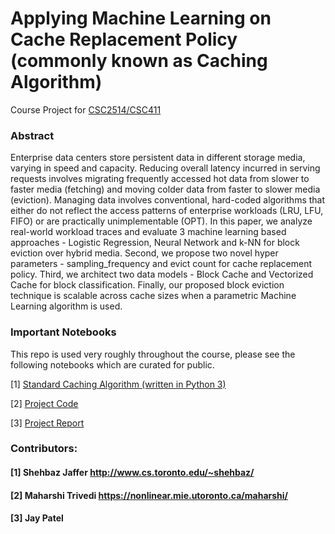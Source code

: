 # Applying Machine Learning on Cache Replacement Policy (commonly known as Caching Algorithm)

Course Project for [CSC2514/CSC411](https://www.cs.toronto.edu/~rgrosse/courses/csc411_f18/ "Course Website")

### Abstract

Enterprise data centers store persistent data in different storage media, varying in speed and capacity. Reducing overall latency incurred in serving requests involves migrating frequently accessed hot data from slower to faster media (fetching) and moving colder data from faster to slower media (eviction). Managing data involves conventional, hard-coded algorithms that either do not reflect the access patterns of enterprise workloads (LRU, LFU, FIFO) or are practically unimplementable (OPT). In this paper, we analyze real-world workload traces and evaluate 3 machine learning based approaches - Logistic Regression, Neural Network and k-NN for block eviction over hybrid media. Second, we propose two novel hyper parameters - sampling_frequency and evict count for cache replacement policy. Third, we architect two data models - Block Cache and Vectorized Cache for block classification. Finally, our proposed block eviction technique is scalable across cache sizes when a parametric Machine Learning algorithm is used.

### Important Notebooks

This repo is used very roughly throughout the course, please see the following notebooks which are curated for public.

[1] [Standard Caching Algorithm (written in Python 3)](https://github.com/jay2jaykp/Machine-Learning-on-Cache-Replacement-Policy/blob/master/Standard%20Caching%20Algorithms.ipynb)

[2] [Project Code](https://github.com/jay2jaykp/Machine-Learning-on-Cache-Replacement-Policy/blob/master/Towards%20ML%20based%20Cache%20Management.ipynb)

[3] [Project Report](https://www.overleaf.com/read/jsjcnwrvxdpr)

### Contributors:

#### [1] Shehbaz Jaffer <http://www.cs.toronto.edu/~shehbaz/>
#### [2] Maharshi Trivedi <https://nonlinear.mie.utoronto.ca/maharshi/>
#### [3] Jay Patel

